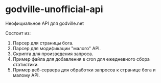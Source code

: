 # godville-unofficial-api

Неофициальное API для godville.net

Состоит из:
1. Парсер для страницы бога.
2. Парсер для модификации "малого" API.
3. Скрипта для произведения запроса.
4. Пример файла для добавления в cron для ежедневного сбора статистики.
5. Пример веб-сервера для обработки запросов к странице бога и малому API.

